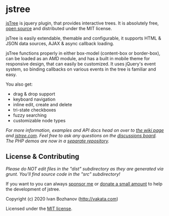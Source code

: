 # jstree

[jsTree](http://www.jstree.com/) is jquery plugin, that provides interactive trees. It is absolutely free, [open source](https://github.com/vakata/jstree) and distributed under the MIT license.

jsTree is easily extendable, themable and configurable, it supports HTML & JSON data sources, AJAX & async callback loading.

jsTree functions properly in either box-model (content-box or border-box), can be loaded as an AMD module, and has a built in mobile theme for responsive design, that can easily be customized. It uses jQuery's event system, so binding callbacks on various events in the tree is familiar and easy.

You also get:
 * drag & drop support
 * keyboard navigation
 * inline edit, create and delete
 * tri-state checkboxes
 * fuzzy searching
 * customizable node types

_For more information, examples and API docs head on over to [the wiki page](https://github.com/vakata/jstree/wiki) and [jstree.com](http://www.jstree.com)_.
_Feel free to ask any questions on the [discussions board](https://github.com/vakata/jstree/discussions)._
_The PHP demos are now in a [separate repository](https://github.com/vakata/jstree-php-demos)._

## License & Contributing

_Please do NOT edit files in the "dist" subdirectory as they are generated via grunt. You'll find source code in the "src" subdirectory!_

If you want to you can always [sponsor me](https://github.com/sponsors/vakata) or [donate a small amount][paypal] to help the development of jstree.

[paypal]: https://www.paypal.com/cgi-bin/webscr?cmd=_xclick&business=paypal@vakata.com&currency_code=USD&amount=&return=http://jstree.com/donation&item_name=Buy+me+a+coffee+for+jsTree

Copyright (c) 2020 Ivan Bozhanov (http://vakata.com)

Licensed under the [MIT license](http://www.opensource.org/licenses/mit-license.php).
